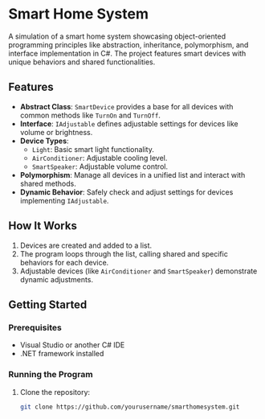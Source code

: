 # Smart Home System

A simulation of a smart home system showcasing object-oriented programming principles like abstraction, inheritance, polymorphism, and interface implementation in C#. The project features smart devices with unique behaviors and shared functionalities.

## Features

- **Abstract Class**: `SmartDevice` provides a base for all devices with common methods like `TurnOn` and `TurnOff`.
- **Interface**: `IAdjustable` defines adjustable settings for devices like volume or brightness.
- **Device Types**:
  - `Light`: Basic smart light functionality.
  - `AirConditioner`: Adjustable cooling level.
  - `SmartSpeaker`: Adjustable volume control.
- **Polymorphism**: Manage all devices in a unified list and interact with shared methods.
- **Dynamic Behavior**: Safely check and adjust settings for devices implementing `IAdjustable`.

## How It Works

1. Devices are created and added to a list.
2. The program loops through the list, calling shared and specific behaviors for each device.
3. Adjustable devices (like `AirConditioner` and `SmartSpeaker`) demonstrate dynamic adjustments.

## Getting Started

### Prerequisites
- Visual Studio or another C# IDE
- .NET framework installed

### Running the Program
1. Clone the repository:
   ```bash
   git clone https://github.com/yourusername/smarthomesystem.git

